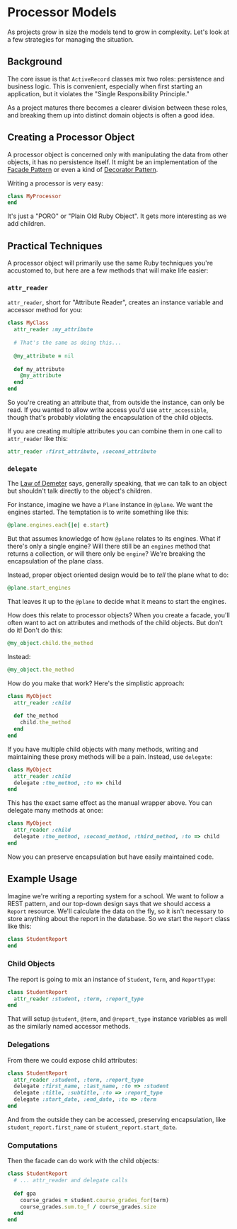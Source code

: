 # Processor Models

As projects grow in size the models tend to grow in complexity. Let's look at a few strategies for managing the situation.

## Background

The core issue is that `ActiveRecord` classes mix two roles: persistence and business logic. This is convenient, especially when first starting an application, but it violates the "Single Responsibility Principle."

As a project matures there becomes a clearer division between these roles, and breaking them up into distinct domain objects is often a good idea.

## Creating a Processor Object

A processor object is concerned only with manipulating the data from other objects, it has no persistence itself. It might be an implementation of the [Facade Pattern](http://en.wikipedia.org/wiki/Facade_pattern) or even a kind of [Decorator Pattern](http://en.wikipedia.org/wiki/Decorator_pattern).

Writing a processor is very easy:

```ruby
class MyProcessor
end
```

It's just a "PORO" or "Plain Old Ruby Object". It gets more interesting as we add children.

## Practical Techniques

A processor object will primarily use the same Ruby techniques you're accustomed to, but here are a few methods that will make life easier:

### `attr_reader`

`attr_reader`, short for "Attribute Reader", creates an instance variable and accessor method for you:

```ruby
class MyClass
  attr_reader :my_attribute
  
  # That's the same as doing this...
  
  @my_attribute = nil
  
  def my_attribute
    @my_attribute
  end
end
```

So you're creating an attribute that, from outside the instance, can only be read. If you wanted to allow write access you'd use `attr_accessible`, though that's probably violating the encapsulation of the child objects.

If you are creating multiple attributes you can combine them in one call to `attr_reader` like this:

```ruby
attr_reader :first_attribute, :second_attribute
```

### `delegate`

The [Law of Demeter](http://en.wikipedia.org/wiki/Law_of_Demeter) says, generally speaking, that we can talk to an object but shouldn't talk directly to the object's children. 

For instance, imagine we have a `Plane` instance in `@plane`. We want the engines started. The temptation is to write something like this:

```ruby
@plane.engines.each{|e| e.start}
```

But that assumes knowledge of how `@plane` relates to its engines. What if there's only a single engine? Will there still be an `engines` method that returns a collection, or will there only be `engine`? We're breaking the encapsulation of the plane class. 

Instead, proper object oriented design would be to *tell* the plane what to do:

```ruby
@plane.start_engines
```

That leaves it up to the `@plane` to decide what it means to start the engines.

How does this relate to processor objects? When you create a facade, you'll often want to act on attributes and methods of the child objects. But don't do it! Don't do this:

```ruby
@my_object.child.the_method
```

Instead:

```ruby
@my_object.the_method
```

How do you make that work? Here's the simplistic approach:

```ruby
class MyObject
  attr_reader :child
  
  def the_method
    child.the_method
  end
end
```

If you have multiple child objects with many methods, writing and maintaining these proxy methods will be a pain. Instead, use `delegate`:

```ruby
class MyObject
  attr_reader :child
  delegate :the_method, :to => child
end
```

This has the exact same effect as the manual wrapper above. You can delegate many methods at once:

```ruby
class MyObject
  attr_reader :child
  delegate :the_method, :second_method, :third_method, :to => child
end
```

Now you can preserve encapsulation but have easily maintained code.

## Example Usage

Imagine we're writing a reporting system for a school. We want to follow a REST pattern, and our top-down design says that we should access a `Report` resource. We'll calculate the data on the fly, so it isn't necessary to store anything about the report in the database. So we start the `Report` class like this:

```ruby
class StudentReport
end
```

### Child Objects

The report is going to mix an instance of `Student`, `Term`, and `ReportType`:

```ruby
class StudentReport
  attr_reader :student, :term, :report_type
end
```

That will setup `@student`, `@term`, and `@report_type` instance variables as well as the similarly named accessor methods.

### Delegations

From there we could expose child attributes:

```ruby
class StudentReport
  attr_reader :student, :term, :report_type
  delegate :first_name, :last_name, :to => :student
  delegate :title, :subtitle, :to => :report_type
  delegate :start_date, :end_date, :to => :term
end
```

And from the outside they can be accessed, preserving encapsulation, like `student_report.first_name` or `student_report.start_date`.

### Computations

Then the facade can do work with the child objects:

```ruby
class StudentReport
  # ... attr_reader and delegate calls
  
  def gpa
    course_grades = student.course_grades_for(term)
    course_grades.sum.to_f / course_grades.size
  end
end
```
